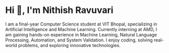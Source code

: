 <h1 align="left">Hi 👋, I'm Nithish Ravuvari</h1>

<p align="left">
I am a final-year Computer Science student at VIT Bhopal, specializing in Artificial Intelligence and Machine Learning. Currently interning at AMD, I am gaining hands-on experience in Machine Learning, Natural Language Processing, Automation, and System Validation. I enjoy coding, solving real-world problems, and exploring innovative technologies.
</p>
